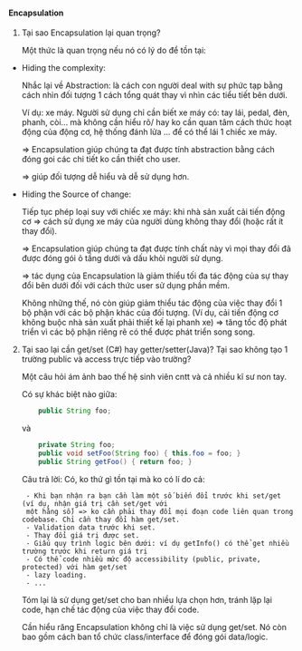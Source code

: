 #### Encapsulation

1. Tại sao Encapsulation lại quan trọng?

    Một thức là quan trọng nếu nó có lý do để tồn tại:

- Hiding the complexity:

    Nhắc lại về Abstraction: là cách con người deal with sự phức tạp bằng
    cách nhìn đối tượng 1 cách tổng quát thay vì nhìn các tiểu tiết bên dưới.

    Ví dụ: xe máy. Người sử dụng chỉ cần biết xe máy có: tay lái, pedal, đèn, phanh, còi...
    mà không cần hiểu rõ/ hay ko cần quan tâm cách thức hoạt động của động cơ, hệ thống đánh lửa ... để có
    thể lái 1 chiếc xe máy.

    => Encapsulation giúp chúng ta đạt được tính abstraction bằng cách đóng goi
    các chi tiết ko cần thiết cho user.

    => giúp đối tượng dễ hiểu và dễ sử dụng hơn.

- Hiding the Source of change:

    Tiếp tục phép loại suy với chiếc xe máy: khi nhà sản xuất cải tiến động cơ => cách sử dụng
    xe máy của người dùng không thay đổi (hoặc rất ít thay đổi).

    => Encapsulation giúp chúng ta đạt được tính chất này vì mọi thay đổi đã được đóng gói
    ỏ tầng dưới và dấu khỏi người sử dụng.

    => tác dụng của Encapsulation là giảm thiểu tối đa tác động của sự thay đổi bên dưới đối
    với cách thức user sử dụng phần mềm.

    Không những thế, nó còn giúp giảm thiểu tác động của việc thay đổi 1 bộ phận
    với các bộ phận khác của đối tượng. (Ví dụ, cải tiến động cơ không buộc nhà sản xuất phải
    thiết kế lại phanh xe) => tăng tốc độ phát triển vì các bộ phận riêng rẽ có thể được phát triển
    song song.

2. Tại sao lại cần get/set (C#) hay getter/setter(Java)? Tại sao không tạo 1
    trường public và access trực tiếp vào trường?

    Một câu hỏi ám ảnh bao thế hệ sinh viên cntt và cả nhiều kĩ sư non tay.

    Có sự khác biệt nào giữa:
    ```java
        public String foo;
    ```
    và
    ```java
        private String foo;
        public void setFoo(String foo) { this.foo = foo; }
        public String getFoo() { return foo; }
    ```

    Câu trả lời: Có, ko thứ gì tồn tại mà ko có lí do cả:

        - Khi bạn nhận ra bạn cần làm một số biến đổi trước khi set/get (ví dụ, nhận giá trị cần set/get với
        một hằng số) => ko cần phải thay đổi mọi đoạn code liên quan trong codebase. Chỉ cần thay đổi hàm get/set.
        - Validation data trước khi set.
        - Thay đổi giá trị được set.
        - Giấu quy trình logic bên dưới: ví dụ getInfo() có thể get nhiều trường trước khi return giá trị
        - Có thể code nhiều mức độ accessibility (public, private, protected) với hàm get/set
        - lazy loading.
        - ...

    Tóm lại là sử dụng get/set cho ban nhiều lựa chọn hơn, tránh lặp lại code, hạn chế tác động của việc thay đổi
    code.

    Cần hiểu răng Encapsulation không chỉ là việc sử dụng get/set. Nó còn bao gồm cách ban tổ chức class/interface để
    đóng gói data/logic.
